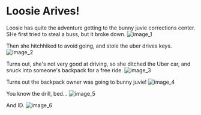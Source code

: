 # Loosie Arives!

Loosie has quite the adventure getting to the bunny juvie corrections center.
SHe first tried to steal a buss, but it broke down.
![image_1](pictures/image_1.jpg)
<div style="page-break-after: always;"></div>

Then she hitchhiked to avoid going, and stole the uber drives keys.
![image_2](pictures/image_2.jpg)
<div style="page-break-after: always;"></div>

Turns out, she's not very good at driving, so she ditched the Uber car, and snuck into someone's backpack for a free ride.
![image_3](pictures/image_3.jpg)
<div style="page-break-after: always;"></div>

Turns out the backpack owner was going to bunny juvie! 
![image_4](pictures/image_4.jpg)
<div style="page-break-after: always;"></div>

You know the drill, bed...
![image_5](pictures/image_5.jpg)
<div style="page-break-after: always;"></div>

And ID.
![image_6](pictures/image_6.jpg)
<div style="page-break-after: always;"></div>